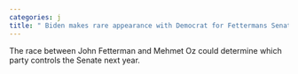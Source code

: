 ```yaml
---
categories: j
title: " Biden makes rare appearance with Democrat for Fettermans Senate race against Oz"
---
```

The race between John Fetterman and Mehmet Oz could determine which party controls the Senate next year.